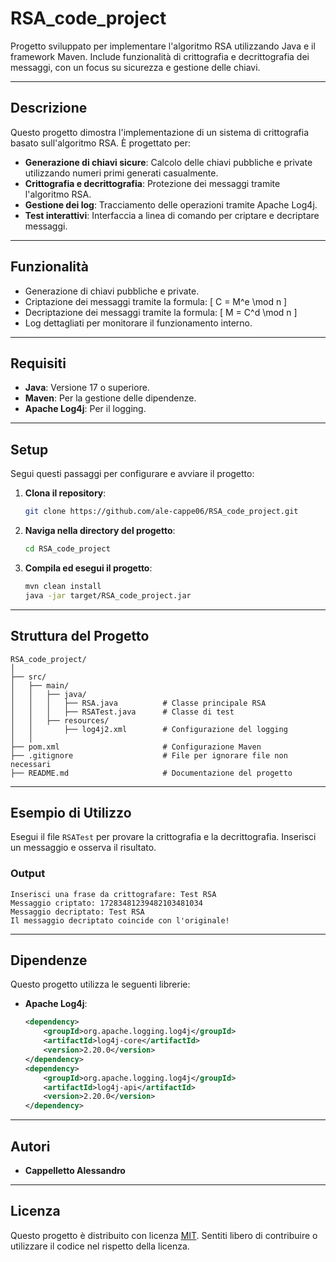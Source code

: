 
# **RSA_code_project**

Progetto sviluppato per implementare l'algoritmo RSA utilizzando Java e il framework Maven. Include funzionalità di crittografia e decrittografia dei messaggi, con un focus su sicurezza e gestione delle chiavi.

---

## **Descrizione**
Questo progetto dimostra l'implementazione di un sistema di crittografia basato sull'algoritmo RSA. È progettato per:

- **Generazione di chiavi sicure**: Calcolo delle chiavi pubbliche e private utilizzando numeri primi generati casualmente.
- **Crittografia e decrittografia**: Protezione dei messaggi tramite l'algoritmo RSA.
- **Gestione dei log**: Tracciamento delle operazioni tramite Apache Log4j.
- **Test interattivi**: Interfaccia a linea di comando per criptare e decriptare messaggi.

---

## **Funzionalità**
- Generazione di chiavi pubbliche e private.
- Criptazione dei messaggi tramite la formula:
  \[
  C = M^e \mod n
  \]
- Decriptazione dei messaggi tramite la formula:
  \[
  M = C^d \mod n
  \]
- Log dettagliati per monitorare il funzionamento interno.

---

## **Requisiti**
- **Java**: Versione 17 o superiore.
- **Maven**: Per la gestione delle dipendenze.
- **Apache Log4j**: Per il logging.

---

## **Setup**
Segui questi passaggi per configurare e avviare il progetto:

1. **Clona il repository**:
   ```bash
   git clone https://github.com/ale-cappe06/RSA_code_project.git
   ```

2. **Naviga nella directory del progetto**:
   ```bash
   cd RSA_code_project
   ```

3. **Compila ed esegui il progetto**:
   ```bash
   mvn clean install
   java -jar target/RSA_code_project.jar
   ```

---

## **Struttura del Progetto**

```
RSA_code_project/
│
├── src/
│   ├── main/
│   │   ├── java/
│   │   │   ├── RSA.java          # Classe principale RSA
│   │   │   ├── RSATest.java      # Classe di test
│   │   ├── resources/
│   │       ├── log4j2.xml        # Configurazione del logging
│   │
├── pom.xml                       # Configurazione Maven
├── .gitignore                    # File per ignorare file non necessari
├── README.md                     # Documentazione del progetto
```

---

## **Esempio di Utilizzo**
Esegui il file `RSATest` per provare la crittografia e la decrittografia. Inserisci un messaggio e osserva il risultato.

### **Output**
```plaintext
Inserisci una frase da crittografare: Test RSA
Messaggio criptato: 17283481239482103481034
Messaggio decriptato: Test RSA
Il messaggio decriptato coincide con l'originale!
```

---

## **Dipendenze**
Questo progetto utilizza le seguenti librerie:

- **Apache Log4j**:
  ```xml
  <dependency>
      <groupId>org.apache.logging.log4j</groupId>
      <artifactId>log4j-core</artifactId>
      <version>2.20.0</version>
  </dependency>
  <dependency>
      <groupId>org.apache.logging.log4j</groupId>
      <artifactId>log4j-api</artifactId>
      <version>2.20.0</version>
  </dependency>
  ```

---

## **Autori**
- **Cappelletto Alessandro**

---

## **Licenza**
Questo progetto è distribuito con licenza [MIT](https://opensource.org/licenses/MIT). Sentiti libero di contribuire o utilizzare il codice nel rispetto della licenza.
